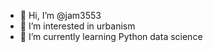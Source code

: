 - 👋 Hi, I’m @jam3553
- 👀 I’m interested in urbanism
- 🌱 I’m currently learning Python data science


<!---
- 💞️ I’m looking to collaborate on ...
- 📫 How to reach me ...
jam3553/jam3553 is a ✨ special ✨ repository because its `README.md` (this file) appears on your GitHub profile.
You can click the Preview link to take a look at your changes.
--->
